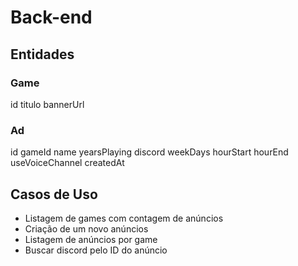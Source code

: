 # Back-end


## Entidades

### Game

id
titulo
bannerUrl

### Ad

id
gameId
name
yearsPlaying
discord
weekDays
hourStart
hourEnd
useVoiceChannel
createdAt

## Casos de Uso
- Listagem de games com contagem de anúncios
- Criação de um novo anúncios
- Listagem de anúncios por game
- Buscar discord pelo ID do anúncio